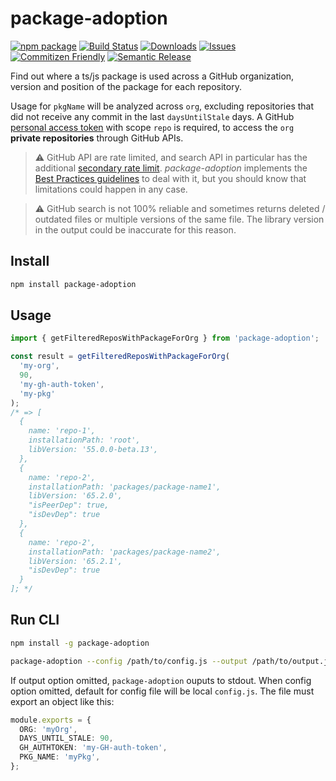 # package-adoption

[![npm package][npm-img]][npm-url]
[![Build Status][build-img]][build-url]
[![Downloads][downloads-img]][downloads-url]
[![Issues][issues-img]][issues-url]
[![Commitizen Friendly][commitizen-img]][commitizen-url]
[![Semantic Release][semantic-release-img]][semantic-release-url]

Find out where a ts/js package is used across a GitHub organization, version and position of the package for each repository.

Usage for `pkgName` will be analyzed across `org`, excluding repositories that did not receive any commit in the last `daysUntilStale` days. A GitHub [personal access token](https://docs.github.com/en/authentication/keeping-your-account-and-data-secure/creating-a-personal-access-token) with scope `repo` is required, to access the `org` **private repositories** through GitHub APIs.

> :warning: GitHub API are rate limited, and search API in particular has the additional [secondary rate limit](https://docs.github.com/en/rest/overview/resources-in-the-rest-api#secondary-rate-limits). _package-adoption_ implements the [Best Practices guidelines](https://docs.github.com/en/rest/guides/best-practices-for-integrators#dealing-with-secondary-rate-limits) to deal with it, but you should know that limitations could happen in any case.

> :warning: GitHub search is not 100% reliable and sometimes returns deleted / outdated files or multiple versions of the same file. The library version in the output could be inaccurate for this reason.

## Install

```bash
npm install package-adoption
```

## Usage

```ts
import { getFilteredReposWithPackageForOrg } from 'package-adoption';

const result = getFilteredReposWithPackageForOrg(
  'my-org',
  90,
  'my-gh-auth-token',
  'my-pkg'
);
/* => [
  {
    name: 'repo-1',
    installationPath: 'root',
    libVersion: '55.0.0-beta.13',
  },
  {
    name: 'repo-2',
    installationPath: 'packages/package-name1',
    libVersion: '65.2.0',
    "isPeerDep": true,
    "isDevDep": true
  },
  {
    name: 'repo-2',
    installationPath: 'packages/package-name2',
    libVersion: '65.2.1',
    "isDevDep": true
  }
]; */
```

## Run CLI

```bash
npm install -g package-adoption

package-adoption --config /path/to/config.js --output /path/to/output.json
```

If output option omitted, `package-adoption` ouputs to stdout.
When config option omitted, default for config file will be local `config.js`. The file must export an object like this:

```ts
module.exports = {
  ORG: 'myOrg',
  DAYS_UNTIL_STALE: 90,
  GH_AUTHTOKEN: 'my-GH-auth-token',
  PKG_NAME: 'myPkg',
};
```

[build-img]: https://github.com/jimdo/package-adoption/actions/workflows/release.yml/badge.svg
[build-url]: https://github.com/jimdo/package-adoption/actions/workflows/release.yml
[downloads-img]: https://img.shields.io/npm/dt/package-adoption
[downloads-url]: https://www.npmtrends.com/package-adoption
[npm-img]: https://img.shields.io/npm/v/package-adoption
[npm-url]: https://www.npmjs.com/package/package-adoption
[issues-img]: https://img.shields.io/github/issues/jimdo/package-adoption
[issues-url]: https://github.com/jimdo/package-adoption/issues
[semantic-release-img]: https://img.shields.io/badge/%20%20%F0%9F%93%A6%F0%9F%9A%80-semantic--release-e10079.svg
[semantic-release-url]: https://github.com/semantic-release/semantic-release
[commitizen-img]: https://img.shields.io/badge/commitizen-friendly-brightgreen.svg
[commitizen-url]: http://commitizen.github.io/cz-cli/
